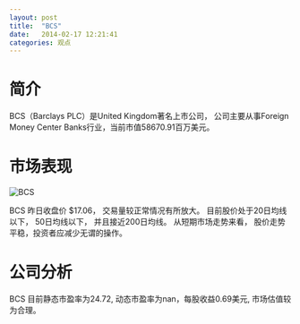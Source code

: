 ```yaml
---
layout: post
title:  "BCS"
date:   2014-02-17 12:21:41
categories: 观点
---
```


# 简介
BCS（Barclays PLC）是United Kingdom著名上市公司，
公司主要从事Foreign Money Center Banks行业，当前市值58670.91百万美元。

# 市场表现

![BCS](http://finviz.com/chart.ashx?t=BCS&ty=c&ta=1&p=d&s=l)

BCS 昨日收盘价 $17.06，
交易量较正常情况有所放大。
目前股价处于20日均线以下，
50日均线以下，
并且接近200日均线。
从短期市场走势来看，
股价走势平稳，投资者应减少无谓的操作。

# 公司分析
BCS 目前静态市盈率为24.72, 动态市盈率为nan，每股收益0.69美元,
市场估值较为合理。
